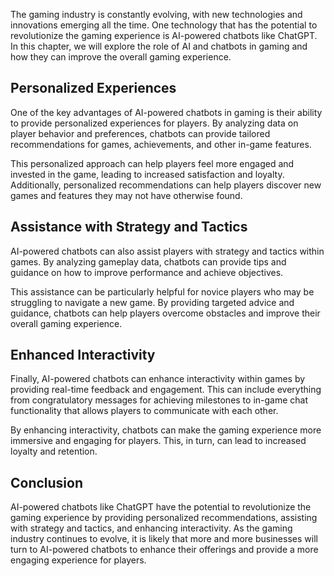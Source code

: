 
The gaming industry is constantly evolving, with new technologies and innovations emerging all the time. One technology that has the potential to revolutionize the gaming experience is AI-powered chatbots like ChatGPT. In this chapter, we will explore the role of AI and chatbots in gaming and how they can improve the overall gaming experience.

Personalized Experiences
------------------------

One of the key advantages of AI-powered chatbots in gaming is their ability to provide personalized experiences for players. By analyzing data on player behavior and preferences, chatbots can provide tailored recommendations for games, achievements, and other in-game features.

This personalized approach can help players feel more engaged and invested in the game, leading to increased satisfaction and loyalty. Additionally, personalized recommendations can help players discover new games and features they may not have otherwise found.

Assistance with Strategy and Tactics
------------------------------------

AI-powered chatbots can also assist players with strategy and tactics within games. By analyzing gameplay data, chatbots can provide tips and guidance on how to improve performance and achieve objectives.

This assistance can be particularly helpful for novice players who may be struggling to navigate a new game. By providing targeted advice and guidance, chatbots can help players overcome obstacles and improve their overall gaming experience.

Enhanced Interactivity
----------------------

Finally, AI-powered chatbots can enhance interactivity within games by providing real-time feedback and engagement. This can include everything from congratulatory messages for achieving milestones to in-game chat functionality that allows players to communicate with each other.

By enhancing interactivity, chatbots can make the gaming experience more immersive and engaging for players. This, in turn, can lead to increased loyalty and retention.

Conclusion
----------

AI-powered chatbots like ChatGPT have the potential to revolutionize the gaming experience by providing personalized recommendations, assisting with strategy and tactics, and enhancing interactivity. As the gaming industry continues to evolve, it is likely that more and more businesses will turn to AI-powered chatbots to enhance their offerings and provide a more engaging experience for players.
